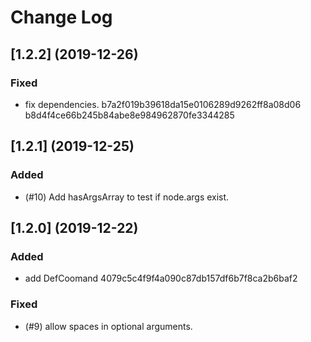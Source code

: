 # Change Log

## [1.2.2] (2019-12-26)


### Fixed

- fix dependencies. b7a2f019b39618da15e0106289d9262ff8a08d06 b8d4f4ce66b245b84abe8e984962870fe3344285

## [1.2.1] (2019-12-25)

### Added

- (#10) Add hasArgsArray to test if node.args exist.

## [1.2.0] (2019-12-22)

### Added

- add DefCoomand 4079c5c4f9f4a090c87db157df6b7f8ca2b6baf2

### Fixed

- (#9) allow spaces in optional arguments.
